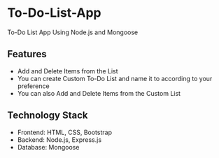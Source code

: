 # To-Do-List-App
To-Do List App Using Node.js and Mongoose

## Features

- Add and Delete Items from the List
- You can create Custom To-Do List and name it to according to your preference
- You can also Add and Delete Items from the Custom List


## Technology Stack
- Frontend: HTML, CSS, Bootstrap
- Backend: Node.js, Express.js
- Database: Mongoose
